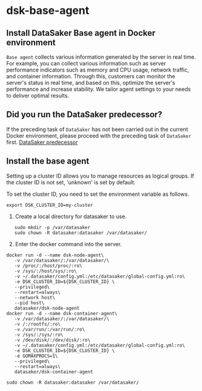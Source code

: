 # dsk-base-agent

## Install DataSaker Base agent in Docker environment

`Base agent` collects various information generated by the server in real time. For example, you can collect various information such as server performance indicators such as memory and CPU usage, network traffic, and container information. Through this, customers can monitor the server's status in real time, and based on this, optimize the server's performance and increase stability. We tailor agent settings to your needs to deliver optimal results.

## Did you run the DataSaker predecessor?

If the preceding task of `DataSaker` has not been carried out in the current Docker environment, please proceed with the preceding task of `DataSaker` first. [DataSaker predecessor](dsk-base-agent/kor/$%7BPREPARATION\_MANUAL\_KR%7D/)

## Install the base agent

Setting up a cluster ID allows you to manage resources as logical groups. If the cluster ID is not set, 'unknown' is set by default.

To set the cluster ID, you need to set the environment variable as follows.
```shell
export DSK_CLUSTER_ID=my-cluster
```
1. Create a local directory for datasaker to use.
```shell
   sudo mkdir -p /var/datasaker
   sudo chown -R datasaker:datasaker /var/datasaker/ 
```
2. Enter the docker command into the server.
```shell
docker run -d --name dsk-node-agent\
   -v /var/datasaker/:/var/datasaker/\
   -v /proc/:/host/proc/:ro\
   -v /sys/:/host/sys/:ro\
   -v ~/.datasaker/config.yml:/etc/datasaker/global-config.yml:ro\
   -e DSK_CLUSTER_ID=${DSK_CLUSTER_ID} \
   --privileged\
   --restart=always\
   --network host\
   --pid host\
   datasaker/dsk-node-agent
docker run -d --name dsk-container-agent\
   -v /var/datasaker/:/var/datasaker/\
   -v /:/rootfs/:ro\
   -v /var/run/:/var/run/:ro\
   -v /sys/:/sys/:ro\
   -v /dev/disk/:/dev/disk/:ro\
   -v ~/.datasaker/config.yml:/etc/datasaker/global-config.yml:ro\
   -e DSK_CLUSTER_ID=${DSK_CLUSTER_ID} \
   -e GOMAXPROCS=1\
   --privileged\
   --restart=always\
   datasaker/dsk-container-agent

sudo chown -R datasaker:datasaker /var/datasaker/ 
```
